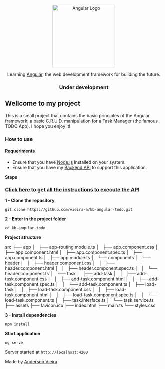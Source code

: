 <p align="center">
  <a href="https://angular.io/" target="blank"><img src="https://angular.io/assets/images/logos/angular/angular.svg" width="200" alt="Angular Logo" /></a>
</p>

<p align="center">Learning <a href="https://angular.io" target="_blank">Angular</a>, the web development framework for building the future.</p>
<h3 align="center">Under development</h3>


## Wellcome to my project

This is a small project that contains the basic principles of the Angular framework; a basic C.R.U.D. manipulation for a Task Manager (the famous TODO App). I hope you enjoy it!

### How to use

#### Requeriments

- Ensure that you have [Node.js](https://nodejs.org/en) installed on your system.
- Ensure that you have my [Backend API](https://github.com/vieira-a/kb-nest-todo) to support this application.


**Steps**

### [Click here to get all the instructions to execute the API](https://github.com/vieira-a/kb-nest-todo)

**1 - Clone the repository**

```
git clone https://github.com/vieira-a/kb-angular-todo.git
```

**2 - Enter in the project folder**

```
cd kb-angular-todo
```

**Project structure**

src
├── app
│   ├── app-routing.module.ts
│   ├── app.component.css
│   ├── app.component.html
│   ├── app.component.spec.ts
│   ├── app.component.ts
│   ├── app.module.ts
│   └── components
│       ├── header
│       │   ├── header.component.css
│       │   ├── header.component.html
│       │   ├── header.component.spec.ts
│       │   └── header.component.ts
│       └── task
│           ├── add-task
│           │   ├── add-task.component.css
│           │   ├── add-task.component.html
│           │   ├── add-task.component.spec.ts
│           │   └── add-task.component.ts
│           ├── load-task
│           │   ├── load-task.component.css
│           │   ├── load-task.component.html
│           │   ├── load-task.component.spec.ts
│           │   └── load-task.component.ts
│           ├── task.interface.ts
│           └── task.service.ts
├── assets
├── favicon.ico
├── index.html
├── main.ts
└── styles.css

**3 - Install dependencies**
```
npm install
```

**Start application**
```
ng serve
```
Server started at `http://localhost:4200`

Made by [Anderson Vieira](https://linkedin/in/vieira-a)
